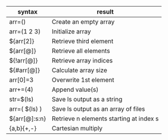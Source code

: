 
| syntax | result |
|--|--|
| arr=() | Create an empty array |
|arr=(1 2 3) | Initialize array|
| ${arr[2]} | Retrieve third element |
| ${arr[@]} | Retrieve all elements |
| ${!arr[@]} | Retrieve array indices |
| ${#arr[@]} | Calculate array size |
| arr[0]=3 | Overwrite 1st element |
| arr+=(4) | Append value(s) |
| str=$(ls) | Save ls output as a string |
| arr=( $(ls) ) | Save ls output as an array of files |
| ${arr[@]:s:n} | Retrieve n elements starting at index s |
| {a,b}{+,-} | Cartesian multiply |
